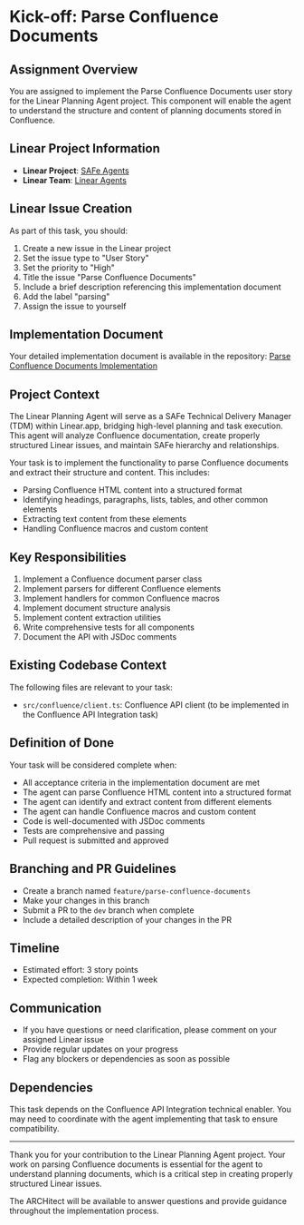 # Kick-off: Parse Confluence Documents

## Assignment Overview
You are assigned to implement the Parse Confluence Documents user story for the Linear Planning Agent project. This component will enable the agent to understand the structure and content of planning documents stored in Confluence.

## Linear Project Information
- **Linear Project**: [SAFe Agents](https://linear.app/wordstofilmby/project/safe-agents-41505bde79df/overview)
- **Linear Team**: [Linear Agents](https://linear.app/wordstofilmby/team/LIN/all)

## Linear Issue Creation
As part of this task, you should:
1. Create a new issue in the Linear project
2. Set the issue type to "User Story"
3. Set the priority to "High"
4. Title the issue "Parse Confluence Documents"
5. Include a brief description referencing this implementation document
6. Add the label "parsing"
7. Assign the issue to yourself

## Implementation Document
Your detailed implementation document is available in the repository:
[Parse Confluence Documents Implementation](https://github.com/ByBren-LLC/WTFB-Linear-agents/blob/main/specs/parse_confluence_documents-implementation.md)

## Project Context
The Linear Planning Agent will serve as a SAFe Technical Delivery Manager (TDM) within Linear.app, bridging high-level planning and task execution. This agent will analyze Confluence documentation, create properly structured Linear issues, and maintain SAFe hierarchy and relationships.

Your task is to implement the functionality to parse Confluence documents and extract their structure and content. This includes:
- Parsing Confluence HTML content into a structured format
- Identifying headings, paragraphs, lists, tables, and other common elements
- Extracting text content from these elements
- Handling Confluence macros and custom content

## Key Responsibilities
1. Implement a Confluence document parser class
2. Implement parsers for different Confluence elements
3. Implement handlers for common Confluence macros
4. Implement document structure analysis
5. Implement content extraction utilities
6. Write comprehensive tests for all components
7. Document the API with JSDoc comments

## Existing Codebase Context
The following files are relevant to your task:
- `src/confluence/client.ts`: Confluence API client (to be implemented in the Confluence API Integration task)

## Definition of Done
Your task will be considered complete when:
- All acceptance criteria in the implementation document are met
- The agent can parse Confluence HTML content into a structured format
- The agent can identify and extract content from different elements
- The agent can handle Confluence macros and custom content
- Code is well-documented with JSDoc comments
- Tests are comprehensive and passing
- Pull request is submitted and approved

## Branching and PR Guidelines
- Create a branch named `feature/parse-confluence-documents`
- Make your changes in this branch
- Submit a PR to the `dev` branch when complete
- Include a detailed description of your changes in the PR

## Timeline
- Estimated effort: 3 story points
- Expected completion: Within 1 week

## Communication
- If you have questions or need clarification, please comment on your assigned Linear issue
- Provide regular updates on your progress
- Flag any blockers or dependencies as soon as possible

## Dependencies
This task depends on the Confluence API Integration technical enabler. You may need to coordinate with the agent implementing that task to ensure compatibility.

---

Thank you for your contribution to the Linear Planning Agent project. Your work on parsing Confluence documents is essential for the agent to understand planning documents, which is a critical step in creating properly structured Linear issues.

The ARCHitect will be available to answer questions and provide guidance throughout the implementation process.
